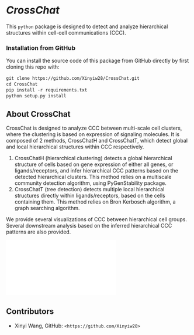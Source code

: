 # *CrossChat*

This ``python`` package is designed to detect and analyze hierarchical structures within cell-cell communications (CCC).

### Installation from GitHub 

You can install the source code of this package from GitHub directly by first cloning this repo with:
```
git clone https://github.com/Xinyiw28/CrossChat.git
cd CrossChat
pip install -r requirements.txt 
python setup.py install
```

## About CrossChat
CrossChat is designed to analyze CCC between multi-scale cell clusters, where the clustering is based on expression of signaling molecules.
It is composed of 2 methods, CrossChatH and CrossChatT, which detect global and local hierarchical structures within CCC respectively. 
1.	CrossChatH (hierarchical clustering) detects a global hierarchical structure of cells based on gene expression of either all genes, or ligands/receptors, and infer hierarchical CCC patterns based on the detected hierarchical clusters. This method relies on a multiscale community detection algorithm, using PyGenStability package. 
2.	CrossChatT (tree detection) detects multiple local hierarchical structures directly within ligands/receptors, based on the cells containing them. This method relies on Bron Kerbosch algorithm, a graph searching algorithm. 

We provide several visualizations of CCC between hierarchical cell groups. Several downstream analysis based on the inferred hierarchical CCC patterns are also provided. 

![illustration](docs/CrossChat_GitHub.pdf)

## Contributors

- Xinyi Wang, GitHub: `<https://github.com/Xinyiw28>`


